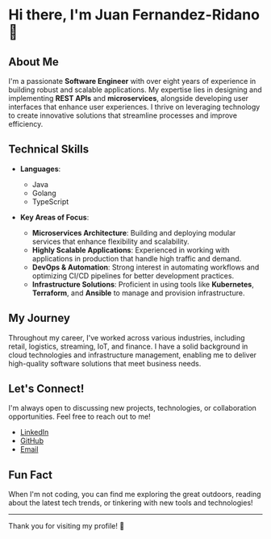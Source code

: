 # Hi there, I'm Juan Fernandez-Ridano 👋

## About Me

I'm a passionate **Software Engineer** with over eight years of experience in building robust and scalable applications. My expertise lies in designing and implementing **REST APIs** and **microservices**, alongside developing user interfaces that enhance user experiences. I thrive on leveraging technology to create innovative solutions that streamline processes and improve efficiency.

## Technical Skills

- **Languages**: 
  - Java
  - Golang
  - TypeScript

- **Key Areas of Focus**:
  - **Microservices Architecture**: Building and deploying modular services that enhance flexibility and scalability.
  - **Highly Scalable Applications**: Experienced in working with applications in production that handle high traffic and demand.
  - **DevOps & Automation**: Strong interest in automating workflows and optimizing CI/CD pipelines for better development practices.
  - **Infrastructure Solutions**: Proficient in using tools like **Kubernetes**, **Terraform**, and **Ansible** to manage and provision infrastructure.

## My Journey

Throughout my career, I've worked across various industries, including retail, logistics, streaming, IoT, and finance. I have a solid background in cloud technologies and infrastructure management, enabling me to deliver high-quality software solutions that meet business needs.

## Let's Connect!

I'm always open to discussing new projects, technologies, or collaboration opportunities. Feel free to reach out to me!

- [LinkedIn](https://www.linkedin.com/in/juanfridano)
- [GitHub](https://github.com/juanfridano)
- [Email](mailto:juanfridano@gmail.com)

## Fun Fact

When I'm not coding, you can find me exploring the great outdoors, reading about the latest tech trends, or tinkering with new tools and technologies!

---

Thank you for visiting my profile! 🚀
